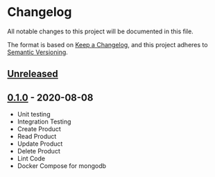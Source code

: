 # Changelog

All notable changes to this project will be documented in this file.

The format is based on [Keep a Changelog](https://keepachangelog.com/en/1.0.0/),
and this project adheres to [Semantic Versioning](https://semver.org/spec/v2.0.0.html).

## [Unreleased]

## [0.1.0] - 2020-08-08

- Unit testing
- Integration Testing
- Create Product
- Read Product
- Update Product
- Delete Product
- Lint Code
- Docker Compose for mongodb

[Unreleased]: https://github.com/ernane/jstore/compare/0.1.0...HEAD
[0.1.0]: https://github.com/ernane/jstore/releases/tag/0.1.0
